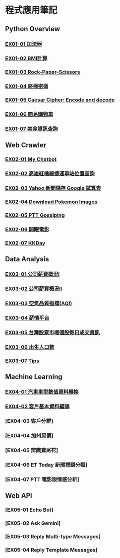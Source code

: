 # 程式應用筆記

## Python Overview
### [EX01-01 加法器](https://colab.research.google.com/drive/11_LlLYvwGk-zWFX_7qXAWIzQwD1pTCTw?usp=sharing)
### [EX01-02 BMI計算](https://colab.research.google.com/drive/1YCM5YKv5Lc1O0DBIvvzME-5OnUOy7pFw#scrollTo=8fnlKNc-R6zI)
### [EX01-03 Rock-Paper-Scissors](https://colab.research.google.com/drive/1-UwtmThRRMkqqiGt-WlgdSrCkmqgDcxG#scrollTo=ZSVu_KykCXEm)
### [EX01-04 終極密碼](https://colab.research.google.com/drive/1HVpOPjkvs1Eb7OmNUDBg756vK9suGj6w)
### [EX01-05 Caesar Cipher: Encode and decode](https://colab.research.google.com/drive/1I4eakVD-Lf6w2XQfEd97yYG_eIWGEV7p#scrollTo=_lTaG2jlJqKn)
### [EX01-06 簡易購物車](https://colab.research.google.com/drive/1wRwaKiIPpflE4BDS0EZFU7Do1TTaqP9k#scrollTo=kZdjSOiuUE0r)
### [EX01-07 美食資訊查詢](https://colab.research.google.com/drive/1PmxUdpLIOpaIQBcpsw2_CwUyn_XqdAyY#scrollTo=bl60EYf23nhv)

## Web Crawler
### [EX02-01 My Chatbot](https://colab.research.google.com/drive/1y5UWokIxzyV56SQ9emsF-hiK2bWHOWbq#scrollTo=WE3XbmopUXUm)
### [EX02-02 高雄紅橘線捷運車站位置查詢](https://colab.research.google.com/drive/1QWr4S6VxSugW9OrtIOKBQR8OLENYdKrj#scrollTo=lJ5XcxFhMqHE)
### [EX02-03 Yahoo 新聞儲存 Google 試算表](https://colab.research.google.com/drive/1MCGWwsijBz-7HqDrupPRZFs2UMTjmwTE#scrollTo=L1SeBr2Mb-KT)
### [EX02-04 Download Pokemon Images](https://colab.research.google.com/drive/1puHGI0WI9P8QazUYmjGQqjzAa9mO45In#scrollTo=Ljoq8TYIQLBo)
### [EX02-05 PTT Gossiping](https://colab.research.google.com/drive/1aYQ5j7fK5og2gta8737uKaYEH_RSOGfJ#scrollTo=dvTrxSaxLvd1)
### [EX02-06 開眼電影](https://colab.research.google.com/drive/1agwSjQFVqtLJ0X2IK6UCCwlhHNTB6cTu#scrollTo=27x10Zl4Gelj)
### [EX02-07 KKDay](https://colab.research.google.com/drive/1yqk9q-TKad7m6HF5LqWAMxFUYp_HsfJV#scrollTo=ic5KOXWcRYde)

## Data Analysis
### [EX03-01 公司薪資概況Ⅰ](https://colab.research.google.com/drive/1ls0932VcRKP4ZcK0AgQNh7OlNWKcjkfz#scrollTo=qdjmf5laJlX3)
### [EX03-02 公司薪資概況Ⅱ](https://colab.research.google.com/drive/19b_l_qrky3H9kf48V79mu_ZwMA-eePVv?usp=drive_open)
### [EX03-03 空氣品質指標(AQI)](https://colab.research.google.com/drive/1dWykSuWR3VhcG11Rfh_vksdc-1LPYrfd?usp=drive_open)
### [EX03-04 薪情平台](https://colab.research.google.com/drive/1bqoOD7jhtPI5UYOZMJ3VveurUqjRhXDs#scrollTo=HCPV2GTf2Bdt)
### [EX03-05 台灣股票市場個股每日成交資訊](https://colab.research.google.com/drive/1NPM53hjHo_JCXiCM-uLXlny8F0v2DcvU#scrollTo=8Qx_EXnEwUn2)
### [EX03-06 出生人口數](https://colab.research.google.com/drive/1JFVg1z1yk9_llCSDRYQaqUnqVsvTEq8d#scrollTo=Y7Ntq9ua6wEZ)
### [EX03-07 Tips](https://colab.research.google.com/drive/1J97_DT5khMK5AHcR2bPLf7sDioGapmUb#scrollTo=XQrwBSra-wXe)

## Machine Learning
### [EX04-01 汽車車型數值資料轉換](https://colab.research.google.com/drive/1GatZ9V85ZfYt7LbVMV6rjx_FBvGBNUiC#scrollTo=3vLdq-R_IdBR)
### [EX04-02 客戶基本資料編碼](https://colab.research.google.com/drive/1SipO1rQgYwxZmfCOV5Rrwx4oFEF5GzRC#scrollTo=9as_fnCWMf5L)
### [EX04-03 客戶分群]
### [EX04-04 加州房價]
### [EX04-05 辨識鳶尾花]
### [EX04-06 ET Today 新聞標題分類]
### [EX04-07 PTT 電影版情感分析]

## Web API
### [EX05-01 Echo Bot]
### [EX05-02 Ask Gemini]
### [EX05-03 Reply Multi-type Messages]
### [EX05-04 Reply Template Messages]

##

